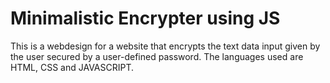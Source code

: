 <h1>Minimalistic Encrypter using JS</h1>

This is a webdesign for a website that encrypts the text data input given by the user secured by a user-defined password.
The languages used are HTML, CSS and JAVASCRIPT.
